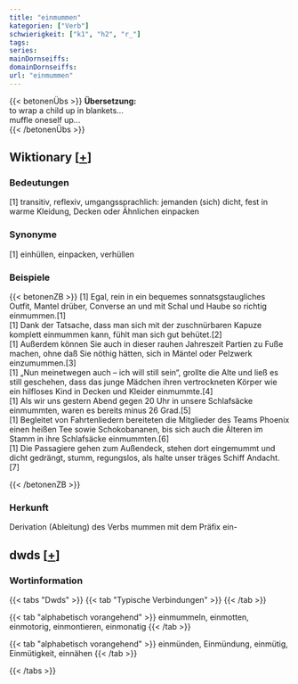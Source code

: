```yaml
---
title: "einmummen"
kategorien: ["Verb"]
schwierigkeit: ["k1", "h2", "r_"]
tags:
series:
mainDornseiffs:
domainDornseiffs:
url: "einmummen"
---
```


{{< betonenÜbs >}}
**Übersetzung:**  
to wrap a child up in blankets...  
muffle  oneself up...  
{{< /betonenÜbs >}}

## Wiktionary [[+](https://de.wiktionary.org/wiki/einmummen)]

### Bedeutungen
[1] transitiv, reflexiv, umgangssprachlich: jemanden (sich) dicht, fest in warme Kleidung, Decken oder Ähnlichen einpacken  

### Synonyme
[1] einhüllen, einpacken, verhüllen  

### Beispiele
{{< betonenZB >}}
[1] Egal, rein in ein bequemes sonnatsgstaugliches Outfit, Mantel drüber, Converse an und mit Schal und Haube so richtig einmummen.[1]  
[1] Dank der Tatsache, dass man sich mit der zuschnürbaren Kapuze komplett einmummen kann, fühlt man sich gut behütet.[2]  
[1] Außerdem können Sie auch in dieser rauhen Jahreszeit Partien zu Fuße machen, ohne daß Sie nöthig hätten, sich in Mäntel oder Pelzwerk einzumummen.[3]  
[1] „Nun meinetwegen auch – ich will still sein“, grollte die Alte und ließ es still geschehen, dass das junge Mädchen ihren vertrockneten Körper wie ein hilfloses Kind in Decken und Kleider einmummte.[4]  
[1] Als wir uns gestern Abend gegen 20 Uhr in unsere Schlafsäcke einmummten, waren es bereits minus 26 Grad.[5]  
[1] Begleitet von Fahrtenliedern bereiteten die Mitglieder des Teams Phoenix einen heißen Tee sowie Schokobananen, bis sich auch die Älteren im Stamm in ihre Schlafsäcke einmummten.[6]  
[1] Die Passagiere gehen zum Außendeck, stehen dort eingemummt und dicht gedrängt, stumm, regungslos, als halte unser träges Schiff Andacht.[7]  

{{< /betonenZB >}}
### Herkunft
Derivation (Ableitung) des Verbs mummen mit dem Präfix ein-  



## dwds [[+](https://www.dwds.de/wb/einmummen)]

### Wortinformation
{{< tabs "Dwds" >}}
{{< tab "Typische Verbindungen" >}}
{{< /tab >}}

{{< tab "alphabetisch vorangehend" >}}
einmummeln, einmotten, einmotorig, einmontieren, einmonatig
{{< /tab >}}

{{< tab "alphabetisch vorangehend" >}}
einmünden, Einmündung, einmütig, Einmütigkeit, einnähen
{{< /tab >}}

{{< /tabs >}}


